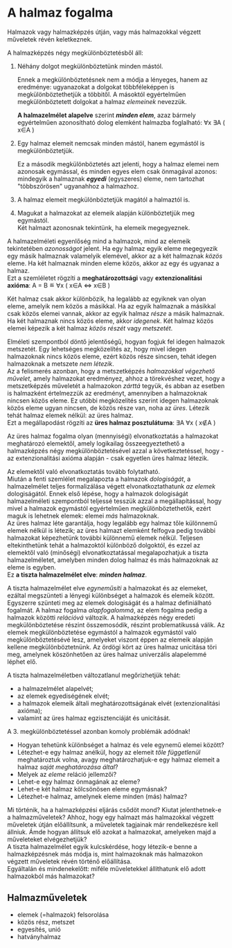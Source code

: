 # A halmaz fogalma

Halmazok vagy halmazképzés útján, vagy más halmazokkal végzett műveletek révén keletkeznek.

A halmazképzés négy megkülönböztetésből áll:

1. Néhány dolgot megkülönböztetünk minden mástól.

   Ennek a megkülönböztetésnek nem a módja a lényeges, hanem az eredménye: ugyanazokat a dolgokat többféleképpen is megkülönböztethetjük a többitől.
   A másoktól egyértelműen megkülönböztetett dolgokat a halmaz _elemeinek_ nevezzük.

   __A halmazelmélet alapelve__ szerint ___minden elem___, azaz bármely egyértelműen azonosítható dolog elemként halmazba foglalható:
   ∀x ∃A ( x∈A )

2. Egy halmaz elemeit nemcsak minden mástól, hanem egymástól is megkülönböztetjük.

   Ez a második megkülönböztetés azt jelenti, hogy a halmaz elemei nem azonosak egymással, és minden egyes elem csak önmagával azonos:
   mindegyik a halmaznak ___egyedi___ (egyszeres) eleme, nem tartozhat "többszörösen" ugyanahhoz a halmazhoz.

3. A halmaz elemeit megkülönböztetjük magától a halmaztól is.

4. Magukat a halmazokat az elemeik alapján különböztetjük meg egymástól.  
   Két halmazt azonosnak tekintünk, ha elemeik megegyeznek.

A halmazelméleti egyenlőség mind a halmazok, mind az elemeik tekintetében _azonosságot_ jelent.
Ha egy halmaz egyik eleme megegyezik egy másik halmaznak valamelyik elemével, akkor az a két halmaznak _közös_ eleme.
Ha két halmaznak minden eleme közös, akkor az egy és ugyanaz a halmaz.  
Ezt a szemléletet rögzíti a __meghatározottsági__ vagy __extenzionalitási axióma__:
A = B ≝ ∀x ( x∈A ⇔ x∈B )

Két halmaz csak akkor különbözik, ha legalább az egyiknek van olyan eleme, amelyik nem közös a másikkal.
Ha az egyik halmaznak a másikkal csak közös elemei vannak, akkor az egyik halmaz _része_ a másik halmaznak.
Ha két halmaznak nincs közös eleme, akkor _idegenek_.
Két halmaz közös elemei képezik a két halmaz _közös részét_ vagy _metszetét_.

Elméleti szempontból döntő jelentőségű, hogyan fogjuk fel idegen halmazok metszetét.
Egy lehetséges megközelítés az, hogy mivel idegen halmazoknak nincs közös eleme, ezért közös része sincsen, tehát idegen halmazoknak a metszete _nem létezik_.  
Az a felismerés azonban, hogy a metszetképzés _halmazokkal végezhető művelet_, amely halmazokat eredményez, ahhoz a törekvéshez vezet, hogy a metszetképzés műveletét a halmazokon _zárttá_ tegyük, és abban az esetben is halmazként értelmezzük az eredményt, amennyiben a halmazoknak nincsen közös eleme. Ez utóbbi megközelítés szerint idegen halmazoknak közös eleme ugyan nincsen, de közös része van, noha az _üres_. Létezik tehát halmaz elemek nélkül: az üres halmaz.  
Ezt a megállapodást rögzíti az __üres halmaz posztulátuma__:
∃A ∀x ( x∉A )

Az üres halmaz fogalma olyan (mennyiségi) elvonatkoztatás a halmazokat meghatározó elemektől, amely logikailag összeegyeztethető a halmazképzés négy megkülönböztetésével azzal a következtetéssel, hogy - az extenzionalitási axióma alapján - csak egyetlen üres halmaz létezik.

Az elemektől való elvonatkoztatás tovább folytatható.  
Miután a fenti szemlélet megalapozta a halmazok _dologiságát_, a halmazelmélet teljes formalizálása végett elvonatkoztathatunk _az elemek_ dologiságától.
Ennek első lépése, hogy a halmazok dologiságát halmazelméleti szempontból teljessé tesszük azzal a megállapítással, hogy mivel a halmazok egymástól egyértelműen megkülönböztethetők, ezért maguk is lehetnek elemek: elemei _más_ halmazoknak.  
Az üres halmaz léte garantálja, hogy legalább egy halmaz tőle különnemű elemek nélkül is létezik; az üres halmazt elemként felfogva pedig további halmazokat képezhetünk további különnemű elemek nélkül. Teljesen eltekinthetünk tehát a halmazoktól különböző dolgoktól, és ezzel az elemektől való (minőségi) elvonatkoztatással megalapozhatjuk a tiszta halmazelméletet, amelyben minden dolog halmaz és más halmazoknak az eleme is egyben.  
Ez __a tiszta halmazelmélet elve__: ___minden halmaz___.

A tiszta halmazelmélet elve _egyneműsíti_ a halmazokat és az elemeket, ezáltal megszünteti a lényegi különbséget a halmazok és elemeik között. Egyszerre szünteti meg az elemek dologiságát és a halmaz definiálható fogalmát. A halmaz fogalma _alapfogalommá_, az elem fogalma pedig a halmazok közötti _relációvá_ változik. A halmazképzés négy eredeti megkülönböztetése részint összemosódik, részint problematikussá válik. Az elemek megkülönböztetése egymástól a halmazok egymástól való megkülönböztetésévé lesz, amelyeket viszont éppen az elemeik alapján kellene megkülönböztetnünk. Az ördögi kört az üres halmaz unicitása töri meg, amelynek köszönhetően az üres halmaz univerzális alapelemmé léphet elő.

A tiszta halmazelméletben változatlanul megőrizhetjük tehát:
- a halmazelmélet alapelvét;
- az elemek egyediségének elvét;
- a halmazok elemeik általi meghatározottságának elvét (extenzionalitási axióma);
- valamint az üres halmaz egzisztenciáját és unicitását.

A 3. megkülönböztetéssel azonban komoly problémák adódnak!
- Hogyan tehetünk különbséget a halmaz és vele egynemű elemei között?
- Létezhet-e egy halmaz anélkül, hogy az elemeit _tőle függetlenül_ meghatároztuk volna, avagy meghatározhatjuk-e egy halmaz elemeit a halmaz _saját meghatározása által_?
- Melyek az _eleme_ reláció jellemzői?
- Lehet-e egy halmaz önmagának az eleme?
- Lehet-e két halmaz kölcsönösen eleme egymásnak?
- Létezhet-e halmaz, amelynek eleme minden (más) halmaz?

Mi történik, ha a halmazképzési eljárás csődöt mond? Kiutat jelenthetnek-e a halmazműveletek? Ahhoz, hogy egy halmazt más halmazokkal végzett műveletek útján előállítsunk, a műveletek tagjainak már rendelkezésre kell állniuk. Ámde hogyan állítsuk elő azokat a halmazokat, amelyeken majd a műveleteket elvégezhetjük?  
A tiszta halmazelmélet egyik kulcskérdése, hogy létezik-e benne a halmazképzésnek más módja is, mint halmazoknak más halmazokon végzett műveletek révén történő előállítása.  
Egyáltalán és mindenekelőtt: miféle műveletekkel állíthatunk elő adott halmazokból más halmazokat?

## Halmazműveletek

- elemek (=halmazok) felsorolása
- közös rész, metszet
- egyesítés, unió
- hatványhalmaz
